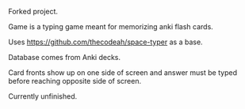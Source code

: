 Forked project.


Game is a typing game meant for memorizing anki flash cards.

Uses https://github.com/thecodeah/space-typer as a base.

Database comes from Anki decks.

Card fronts show up on one side of screen and answer must be typed before reaching opposite side of screen.


Currently unfinished.
